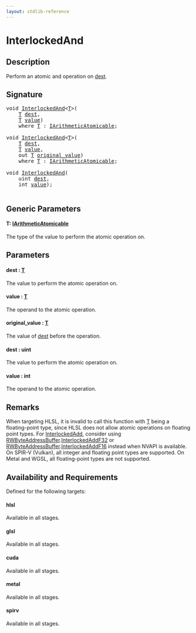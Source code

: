 ```yaml
---
layout: stdlib-reference
---
```


# InterlockedAnd

## Description

Perform an atomic and operation on <span class='code'><a href="interlockedand-0b.html#decl-dest" class="code_param">dest</a></span>.



## Signature 

<pre>
<span class="code_keyword">void</span> <a href="interlockedand-0b.html">InterlockedAnd</a>&lt;<a href="interlockedand-0b.html#typeparam-T" class="code_type">T</a>&gt;(
    <a href="interlockedand-0b.html#typeparam-T" class="code_type">T</a> <a href="interlockedand-0b.html#decl-dest" class="code_param">dest</a>,
    <a href="interlockedand-0b.html#typeparam-T" class="code_type">T</a> <a href="interlockedand-0b.html#decl-value" class="code_param">value</a>)
    <span class='code_keyword'>where</span> <a href="interlockedand-0b.html#typeparam-T" class="code_type">T</a> : <a href="../interfaces/iarithmeticatomicable-01b/index.html" class="code_type">IArithmeticAtomicable</a>;

<span class="code_keyword">void</span> <a href="interlockedand-0b.html">InterlockedAnd</a>&lt;<a href="interlockedand-0b.html#typeparam-T" class="code_type">T</a>&gt;(
    <a href="interlockedand-0b.html#typeparam-T" class="code_type">T</a> <a href="interlockedand-0b.html#decl-dest" class="code_param">dest</a>,
    <a href="interlockedand-0b.html#typeparam-T" class="code_type">T</a> <a href="interlockedand-0b.html#decl-value" class="code_param">value</a>,
    <span class="code_keyword">out</span> <a href="interlockedand-0b.html#typeparam-T" class="code_type">T</a> <a href="interlockedand-0b.html#decl-original_value" class="code_param">original_value</a>)
    <span class='code_keyword'>where</span> <a href="interlockedand-0b.html#typeparam-T" class="code_type">T</a> : <a href="../interfaces/iarithmeticatomicable-01b/index.html" class="code_type">IArithmeticAtomicable</a>;

<span class="code_keyword">void</span> <a href="interlockedand-0b.html">InterlockedAnd</a>(
    <span class="code_keyword">uint</span> <a href="interlockedand-0b.html#decl-dest" class="code_param">dest</a>,
    <span class="code_keyword">int</span> <a href="interlockedand-0b.html#decl-value" class="code_param">value</a>);

</pre>

## Generic Parameters

####  <a id="typeparam-T"></a>T: [IArithmeticAtomicable](../interfaces/iarithmeticatomicable-01b/index.html)
The type of the value to perform the atomic operation on.


## Parameters

####  <a id="decl-dest"></a>dest  : [T](interlockedand-0b.html#typeparam-T)
The value to perform the atomic operation on.

####  <a id="decl-value"></a>value  : [T](interlockedand-0b.html#typeparam-T)
The operand to the atomic operation.

####  <a id="decl-original_value"></a>original\_value  : [T](interlockedand-0b.html#typeparam-T)
The value of <span class='code'><a href="interlockedand-0b.html#decl-dest" class="code_param">dest</a></span> before the operation.

####  <a id="decl-dest"></a>dest  : uint
The value to perform the atomic operation on.

####  <a id="decl-value"></a>value  : int
The operand to the atomic operation.


## Remarks
When targeting HLSL, it is invalid to call this function with <span class='code'><a href="interlockedand-0b.html#typeparam-T" class="code_type">T</a></span> being a floating-point type, since
HLSL does not allow atomic operations on floating point types. For <span class='code'><a href="interlockedadd-0b.html">InterlockedAdd</a></span>, consider using
<span class='code'><a href="../types/rwbyteaddressbuffer-0126d/index.html" class="code_type">RWByteAddressBuffer</a>.<a href="../types/rwbyteaddressbuffer-0126d/interlockedaddf32-0be.html">InterlockedAddF32</a></span> or <span class='code'><a href="../types/rwbyteaddressbuffer-0126d/index.html" class="code_type">RWByteAddressBuffer</a>.<a href="../types/rwbyteaddressbuffer-0126d/interlockedaddf16-0be.html">InterlockedAddF16</a></span> instead when NVAPI is available.
On SPIR-V (Vulkan), all integer and floating point types are supported.
On Metal and WGSL, all floating-point types are not supported.


## Availability and Requirements

Defined for the following targets:

#### hlsl
Available in all stages.

#### glsl
Available in all stages.

#### cuda
Available in all stages.

#### metal
Available in all stages.

#### spirv
Available in all stages.



